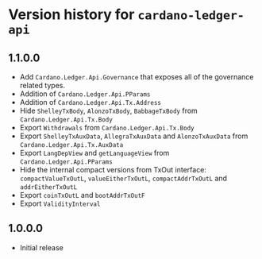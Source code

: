 # Version history for `cardano-ledger-api`

## 1.1.0.0

* Add `Cardano.Ledger.Api.Governance` that exposes all of the governance related types.
* Addition of `Cardano.Ledger.Api.PParams`
* Addition of `Cardano.Ledger.Api.Tx.Address`
* Hide `ShelleyTxBody`, `AlonzoTxBody`, `BabbageTxBody` from `Cardano.Ledger.Api.Tx.Body`
* Export `Withdrawals` from `Cardano.Ledger.Api.Tx.Body`
* Export `ShelleyTxAuxData`, `AllegraTxAuxData` and `AlonzoTxAuxData` from
  `Cardano.Ledger.Api.Tx.AuxData`
* Export `LangDepView` and `getLanguageView` from `Cardano.Ledger.Api.PParams`
* Hide the internal compact versions from TxOut interface: `compactValueTxOutL`,
  `valueEitherTxOutL`, `compactAddrTxOutL` and `addrEitherTxOutL`
* Export `coinTxOutL` and `bootAddrTxOutF`
* Export `ValidityInterval`


## 1.0.0.0

* Initial release
